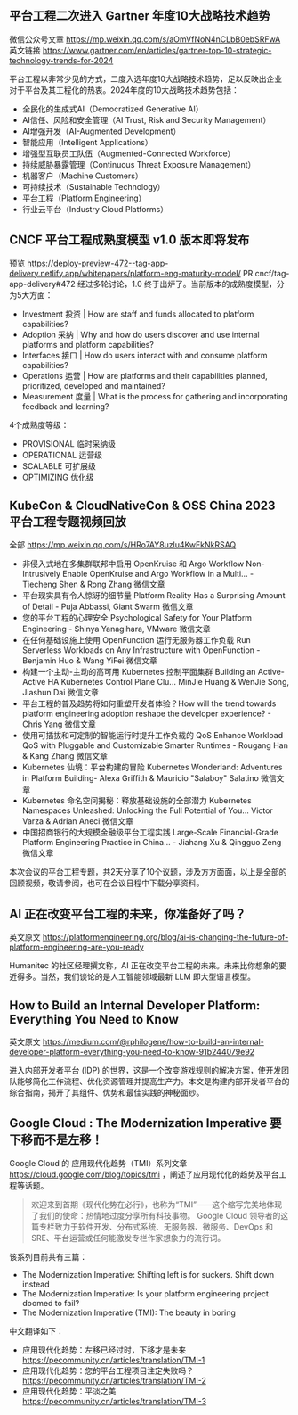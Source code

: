 ## 平台工程二次进入 Gartner 年度10大战略技术趋势

微信公众号文章 https://mp.weixin.qq.com/s/aOmVfNoN4nCLbB0ebSRFwA
英文链接 https://www.gartner.com/en/articles/gartner-top-10-strategic-technology-trends-for-2024

平台工程以非常少见的方式，二度入选年度10大战略技术趋势，足以反映出企业对于平台及其工程化的热衷。2024年度的10大战略技术趋势包括：

- 全民化的生成式AI（Democratized Generative AI）
- AI信任、风险和安全管理（AI Trust, Risk and Security Management）
- AI增强开发（AI-Augmented Development）
- 智能应用（Intelligent Applications）
- 增强型互联员工队伍（Augmented-Connected Workforce）
- 持续威胁暴露管理（Continuous Threat Exposure Management）
- 机器客户（Machine Customers）
- 可持续技术（Sustainable Technology）
- 平台工程（Platform Engineering）
- 行业云平台（Industry Cloud Platforms）


## CNCF 平台工程成熟度模型 v1.0 版本即将发布
预览 https://deploy-preview-472--tag-app-delivery.netlify.app/whitepapers/platform-eng-maturity-model/
PR cncf/tag-app-delivery#472
经过多轮讨论，1.0 终于出炉了。当前版本的成熟度模型，分为5大方面：

- Investment 投资 | How are staff and funds allocated to platform capabilities?
- Adoption 采纳 | Why and how do users discover and use internal platforms and platform capabilities?
- Interfaces 接口 | How do users interact with and consume platform capabilities?
- Operations 运营 | How are platforms and their capabilities planned, prioritized, developed and maintained?
- Measurement 度量 | What is the process for gathering and incorporating feedback and learning?

4个成熟度等级：
- PROVISIONAL 临时采纳级
- OPERATIONAL 运营级
- SCALABLE 可扩展级
- OPTIMIZING 优化级


## KubeCon & CloudNativeCon & OSS China 2023 平台工程专题视频回放

全部 https://mp.weixin.qq.com/s/HRo7AY8uzlu4KwFkNkRSAQ

- 非侵入式地在多集群联邦中启用 OpenKruise 和 Argo Workflow Non-Intrusively Enable OpenKruise and Argo Workflow in a Multi... - Tiecheng Shen & Rong Zhang 微信文章
- 平台现实具有令人惊讶的细节量 Platform Reality Has a Surprising Amount of Detail - Puja Abbassi, Giant Swarm 微信文章
- 您的平台工程的心理安全 Psychological Safety for Your Platform Engineering - Shinya Yanagihara, VMware 微信文章
- 在任何基础设施上使用 OpenFunction 运行无服务器工作负载 Run Serverless Workloads on Any Infrastructure with OpenFunction - Benjamin Huo & Wang YiFei 微信文章
- 构建一个主动-主动的高可用 Kubernetes 控制平面集群 Building an Active-Active HA Kubernetes Control Plane Clu... MinJie Huang & WenJie Song, Jiashun Dai 微信文章
- 平台工程的普及趋势将如何重塑开发者体验？How will the trend towards platform engineering adoption reshape the developer experience? - Chris Yang  微信文章
- 使用可插拔和可定制的智能运行时提升工作负载的 QoS Enhance Workload QoS with Pluggable and Customizable Smarter Runtimes - Rougang Han & Kang Zhang 微信文章
- Kubernetes 仙境：平台构建的冒险 Kubernetes Wonderland: Adventures in Platform Building- Alexa Griffith & Mauricio "Salaboy" Salatino 微信文章
- Kubernetes 命名空间揭秘：释放基础设施的全部潜力 Kubernetes Namespaces Unleashed: Unlocking the Full Potential of You... Victor Varza & Adrian Aneci 微信文章
- 中国招商银行的大规模金融级平台工程实践 Large-Scale Financial-Grade Platform Engineering Practice in China... - Jiahang Xu & Qingguo Zeng 微信文章

本次会议的平台工程专题，共2天分享了10个议题，涉及方方面面，以上是全部的回顾视频，敬请参阅，也可在会议日程中下载分享资料。



## AI 正在改变平台工程的未来，你准备好了吗？

英文原文 https://platformengineering.org/blog/ai-is-changing-the-future-of-platform-engineering-are-you-ready

Humanitec 的社区经理撰文称，AI 正在改变平台工程的未来。未来比你想象的要近得多。当然，我们谈论的是人工智能领域最新 LLM 即大型语言模型。


## How to Build an Internal Developer Platform: Everything You Need to Know

英文原文 https://medium.com/@rphilogene/how-to-build-an-internal-developer-platform-everything-you-need-to-know-91b244079e92

进入内部开发者平台 (IDP) 的世界，这是一个改变游戏规则的解决方案，使开发团队能够简化工作流程、优化资源管理并提高生产力。本文是构建内部开发者平台的综合指南，揭开了其组件、优势和最佳实践的神秘面纱。


## Google Cloud : The Modernization Imperative 要下移而不是左移！

Google Cloud 的 应用现代化趋势（TMI）系列文章 https://cloud.google.com/blog/topics/tmi ，阐述了应用现代化的趋势及平台工程等话题。 

> 欢迎来到首期《现代化势在必行》，也称为“TMI”——这个缩写完美地体现了我们的使命：热情地过度分享所有科技事物。 Google Cloud 领导者的这篇专栏致力于软件开发、分布式系统、无服务器、微服务、DevOps 和 SRE、平台运营或任何能激发专栏作家想象力的流行词。

该系列目前共有三篇：
- The Modernization Imperative: Shifting left is for suckers. Shift down instead
- The Modernization Imperative: Is your platform engineering project doomed to fail?
- The Modernization Imperative (TMI): The beauty in boring

中文翻译如下：
- 应用现代化趋势：左移已经过时，下移才是未来 https://pecommunity.cn/articles/translation/TMI-1
- 应用现代化趋势：您的平台工程项目注定失败吗？ https://pecommunity.cn/articles/translation/TMI-2
- 应用现代化趋势：平淡之美 https://pecommunity.cn/articles/translation/TMI-3 

